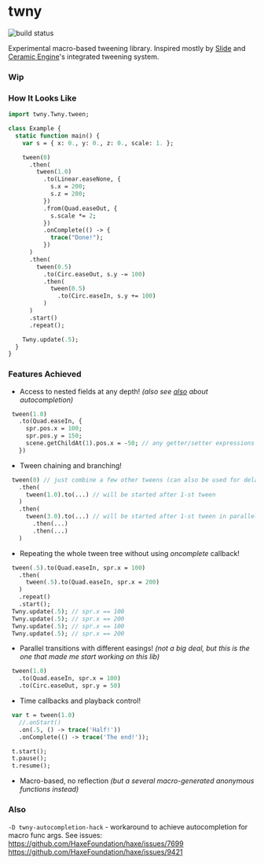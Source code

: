 # twny

![build status](https://github.com/deepcake/twny/actions/workflows/build.yml/badge.svg)

Experimental macro-based tweening library.
Inspired mostly by [Slide](https://github.com/AndreiRudenko/slide) and [Ceramic Engine](https://github.com/ceramic-engine/ceramic)'s integrated tweening system.

### Wip

### How It Looks Like
```haxe
import twny.Twny.tween;

class Example {
  static function main() {
    var s = { x: 0., y: 0., z: 0., scale: 1. };

    tween(0)
      .then(
        tween(1.0)
          .to(Linear.easeNone, {
            s.x = 200;
            s.z = 200;
          })
          .from(Quad.easeOut, {
            s.scale *= 2;
          })
          .onComplete(() -> {
            trace("Done!");
          })
      )
      .then(
        tween(0.5)
          .to(Circ.easeOut, s.y -= 100)
          .then(
            tween(0.5)
              .to(Circ.easeIn, s.y += 100)
          )
      )
      .start()
      .repeat();

    Twny.update(.5);
  }
}
```

### Features Achieved
 - Access to nested fields at any depth! _(also see [also](#also) about autocompletion)_
 ```haxe
  tween(1.0)
    .to(Quad.easeIn, {
      spr.pos.x = 100;
      spr.pos.y = 150;
      scene.getChildAt(1).pos.x = -50; // any getter/setter expressions are acceptable
    })
 ```
- Tween chaining and branching!
 ```haxe
  tween(0) // just combine a few other tweens (can also be used for delay)
    .then(
      tween(1.0).to(...) // will be started after 1-st tween
    )
    .then(
      tween(3.0).to(...) // will be started after 1-st tween in parallel with tween above
        .then(...)
        .then(...)
    )
 ```
 - Repeating the whole tween tree without using _oncomplete_ callback!
 ```haxe
  tween(.5).to(Quad.easeIn, spr.x = 100)
    .then(
      tween(.5).to(Quad.easeIn, spr.x = 200)
    )
    .repeat()
    .start();
  Twny.update(.5); // spr.x == 100
  Twny.update(.5); // spr.x == 200
  Twny.update(.5); // spr.x == 100
  Twny.update(.5); // spr.x == 200
 ```
  - Parallel transitions with different easings! _(not a big deal, but this is the one that made me start working on this lib)_
 ```haxe
  tween(1.0)
    .to(Quad.easeIn, spr.x = 100)
    .to(Circ.easeOut, spr.y = 50)
 ```
 - Time callbacks and playback control!
 ```haxe
  var t = tween(1.0)
    //.onStart()
    .on(.5, () -> trace('Half!'))
    .onComplete(() -> trace('The end!'));

  t.start();
  t.pause();
  t.resume();
```
 - Macro-based, no reflection _(but a several macro-generated anonymous functions instead)_

### Also
`-D twny-autocompletion-hack` - workaround to achieve autocompletion for macro func args. See issues:
https://github.com/HaxeFoundation/haxe/issues/7699
https://github.com/HaxeFoundation/haxe/issues/9421
